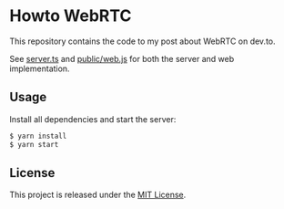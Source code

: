 # Howto WebRTC

This repository contains the code to my post about WebRTC on dev.to.

See [server.ts](server.ts) and [public/web.js](public/web.js) for both the server and web implementation.

## Usage

Install all dependencies and start the server:

```bash
$ yarn install
$ yarn start
```

## License

This project is released under the [MIT License](LICENSE).
